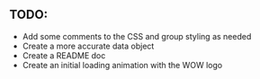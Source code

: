 ## TODO:
- Add some comments to the CSS and group styling as needed
- Create a more accurate data object
- Create a README doc
- Create an initial loading animation with the WOW logo 